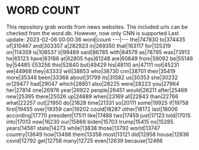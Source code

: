 # WORD COUNT
This repository grab words from news websites. The included urls can be checked from the word.db.
However, now only CNN is supported
Last update: 2023-02-06 00:00:36
word|count
---|---
the|747830
to|374435
of|310467
and|303357
a|282923
in|269350
that|163117
for|125319
on|114359
is|108537
it|99489
said|86785
with|84579
as|78795
was|73913
he|65123
have|63186
at|62805
has|61248
are|60649
from|59092
be|55146
by|54485
i|53256
this|52840
but|49429
his|48110
an|47111
not|45231
we|44968
they|43333
will|38853
who|38730
cnn|38701
their|35419
more|35346
been|33368
about|31799
its|31582
us|30353
she|30232
or|29477
had|29047
which|28851
also|28225
were|28223
you|27964
her|27814
one|26976
year|26922
people|26451
would|26211
after|25469
new|25395
there|25026
up|24889
when|23169
all|22843
than|22766
what|22257
out|21950
do|21828
time|21331
so|20111
some|19925
if|19758
first|19455
over|19359
can|19202
could|18287
other|18172
last|18006
according|17770
president|17511
like|17488
two|17459
just|17123
told|17015
into|17013
now|16230
our|15866
biden|15703
trump|15415
no|15285
years|14561
state|14273
while|13838
those|13792
world|13747
country|13649
how|13498
them|13358
most|13121
did|12958
house|12936
covid|12792
get|12758
many|12725
even|12639
because|12466
